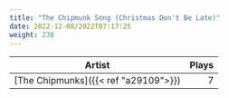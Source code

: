 ```yaml
---
title: "The Chipmunk Song (Christmas Don't Be Late)"
date: 2022-12-08/2022T07:17:25
weight: 238
---
```




 Artist | Plays 
----- | -----:
[The Chipmunks]({{< ref "a29109">}}) | 7
